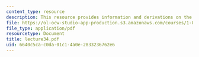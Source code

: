 ```yaml
---
content_type: resource
description: This resource provides information and derivations on the kinemaic wave.
file: https://ol-ocw-studio-app-production.s3.amazonaws.com/courses/1-060-engineering-mechanics-ii-spring-2006/6640c5cac0da01c14a0e2833236762e6_lecture34.pdf
file_type: application/pdf
resourcetype: Document
title: lecture34.pdf
uid: 6640c5ca-c0da-01c1-4a0e-2833236762e6
---
```

